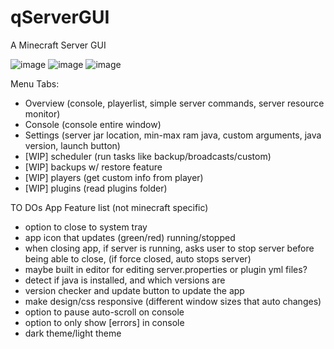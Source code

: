 # qServerGUI
A Minecraft Server GUI

![image](https://user-images.githubusercontent.com/10179096/144616292-9bbb419e-a0cc-41fe-afa3-0cb1665a431a.png)
![image](https://user-images.githubusercontent.com/10179096/144616314-bcc5c42c-9a41-4f98-a763-b5d7dfab6e27.png)
![image](https://user-images.githubusercontent.com/10179096/144616336-65cc4fa5-afc4-4da9-aa76-d4ee0f59424c.png)



Menu Tabs:
- Overview (console, playerlist, simple server commands, server resource monitor)
- Console (console entire window)
- Settings (server jar location, min-max ram java, custom arguments, java version, launch button)
- [WIP] scheduler (run tasks like backup/broadcasts/custom)
- [WIP] backups w/ restore feature
- [WIP] players (get custom info from player)
- [WIP] plugins (read plugins folder)

TO DOs App Feature list (not minecraft specific)
- option to close to system tray
- app icon that updates  (green/red) running/stopped
- when closing app, if server is running, asks user to stop server before being able to close, (if force closed, auto stops server)
- maybe built in editor for editing server.properties or plugin yml files?
- detect if java is installed, and which versions are
- version checker and update button to update the app
- make design/css responsive (different window sizes that auto changes)
- option to pause auto-scroll on console
- option to only show [errors] in console
- dark theme/light theme
